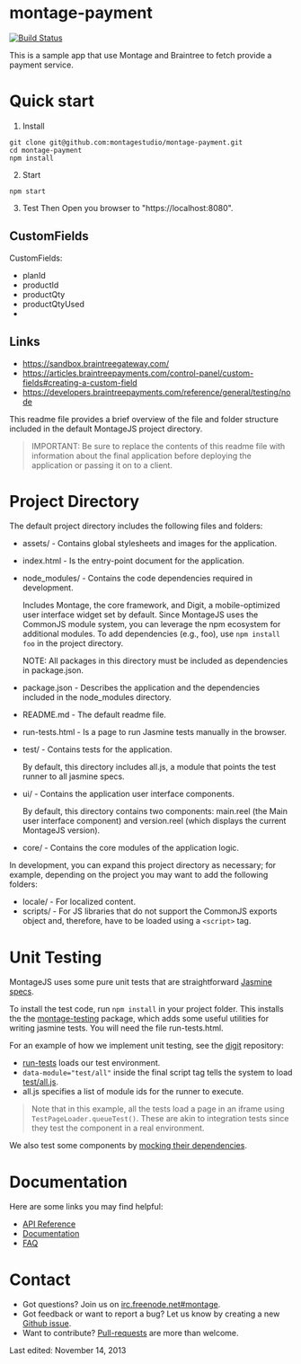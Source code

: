 # montage-payment

[![Build Status](https://travis-ci.com/kaazing/montage-payment.svg?token=DkxazY7pbviHZyy38ZZb&branch=master)](https://travis-ci.com/kaazing/montage-payment)

This is a sample app that use Montage and Braintree to fetch provide a payment service.

# Quick start

1. Install 
```
git clone git@github.com:montagestudio/montage-payment.git
cd montage-payment
npm install
 ```

2. Start
```
npm start
```

3. Test
Then Open you browser to "https://localhost:8080".


## CustomFields

CustomFields:
- planId
- productId
- productQty
- productQtyUsed
- 
## Links
- https://sandbox.braintreegateway.com/
- https://articles.braintreepayments.com/control-panel/custom-fields#creating-a-custom-field
- https://developers.braintreepayments.com/reference/general/testing/node


This readme file provides a brief overview of the file and folder structure
included in the default MontageJS project directory.

>IMPORTANT: Be sure to replace the contents of this readme file with information
about the final application before deploying the application or passing it on to
a client.

Project Directory
============

The default project directory includes the following files and folders:

* assets/  -  Contains global stylesheets and images for the application.
* index.html  -  Is the entry-point document for the application. 
* node_modules/  -  Contains the code dependencies required in development.

    Includes Montage, the core framework, and Digit, a mobile-optimized user
    interface widget set by default. Since MontageJS uses the CommonJS module 
    system, you can leverage the npm ecosystem for additional modules. To add 
    dependencies (e.g., foo), use `npm install foo` in the project directory.
    
    NOTE: All packages in this directory must be included as dependencies 
    in package.json.

* package.json  -  Describes the application and the dependencies included in 
            the node_modules directory.
* README.md  -  The default readme file.
* run-tests.html  -  Is a page to run Jasmine tests manually in the browser.
* test/  -  Contains tests for the application.

    By default, this directory includes all.js, a module that points the test runner
    to all jasmine specs.

* ui/  -  Contains the application user interface components. 

    By default, this directory contains two components: main.reel (the Main
    user interface component) and version.reel (which displays the current
    MontageJS version).

* core/  -  Contains the core modules of the application logic.

In development, you can expand this project directory as necessary; for example,
depending on the project you may want to add the following folders:

* locale/  -  For localized content.
* scripts/  -  For JS libraries that do not support the CommonJS exports object
           and, therefore, have to be loaded using a `<script>` tag.

Unit Testing
=========

MontageJS uses some pure unit tests that are straightforward [Jasmine specs][1].

To install the test code, run `npm install` in your project folder. This installs the 
the [montage-testing][2] package, which adds some useful utilities for writing 
jasmine tests. You will need the file run-tests.html.

For an example of how we implement unit testing, see the [digit][3] repository:

* [run-tests][4] loads our test environment.
* `data-module="test/all"` inside the final script tag tells the system to load [test/all.js][5].
* all.js specifies a list of module ids for the runner to execute.

>Note that in this example, all the tests load a page in an iframe using 
`TestPageLoader.queueTest()`. These are akin to integration tests since they test 
the component in a real environment.

We also test some components by [mocking their dependencies][6].

Documentation
============

Here are some links you may find helpful:

* [API Reference][7]
* [Documentation][8]
* [FAQ][9]

Contact
======

* Got questions? Join us on [irc.freenode.net#montage][10].
* Got feedback or want to report a bug? Let us know by creating a new [Github issue][11].
* Want to contribute? [Pull-requests][12] are more than welcome.

[1]: https://github.com/montagejs/montage/blob/master/test/core/super-spec.js        "Jasmine specs"
[2]: https://github.com/montagejs/montage-testing        "montage-testing"
[3]: https://github.com/montagejs/digit        "digit"
[4]: https://github.com/montagejs/digit/blob/master/run-tests.html        "run-tests"
[5]: https://github.com/montagejs/digit/tree/master/test        "test/all.js"
[6]: https://github.com/montagejs/montage/blob/master/test/base/abstract-button-spec.js        "mocking their dependencies"
[7]: http://montagejs.org/api/        "API Reference"
[8]: http://montagejs.org/docs/        "Documentation"
[9]: http://montagejs.org/docs/faq.html        "FAQ"
[10]: http://webchat.freenode.net/?channels=montage        "irc.freenode.net#montage"
[11]: https://github.com/montagejs/montage/issues        "Github issue"
[12]: https://github.com/montagejs/montage/pulls        "Pull-requests"

Last edited: November 14, 2013

